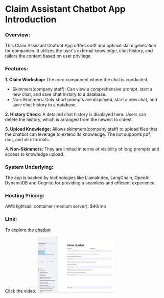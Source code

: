 # Claim Assistant Chatbot App Introduction 

### Overview:
This Claim Assistant Chatbot App offers swift and optimal claim generation for companies. It utilizes the user's external knowledge, chat history, and tailors the content based on user privilege.

### Features:

**1. Claim Workshop:** The core component where the chat is conducted.
- Skimmers(company staff): Can view a comprehensive prompt, start a new chat, and save chat history to a database.
- Non-Skimmers: Only short prompts are displayed, start a new chat, and save chat history to a database.

**2. History Check:** A detailed chat history is displayed here. Users can delete the history, which is arranged from the newest to oldest.

**3. Upload Knowledge:** Allows skimmers(company staff) to upload files that the chatbot can leverage to extend its knowledge. The bot supports pdf, doc, and xlsx formats.

**4. Non-Skimmers:** They are limited in terms of visibility of long prompts and access to knowledge upload. 

### System Underlying:

The app is backed by technologies like LlamaIndex, LangChain, OpenAI, DynamoDB and Cognito for providing a seamless and efficient experience.

### Hosting Pricing:
AWS lightsail: container (medium server): $40/mo

### Link:
To explore the [chatbot](https://claim-workshop.fd5vdj4lk4akg.eu-west-1.cs.amazonlightsail.com/)

Click the video: 
[<img src="preview.png" width="50%">](https://youtu.be/GeZ5W67sQyA)



